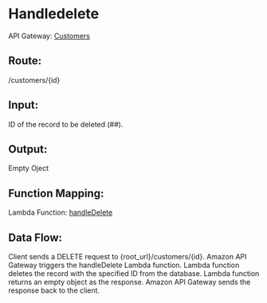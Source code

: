 # Handledelete
API Gateway: [Customers](https://us-west-1.console.aws.amazon.com/apigateway/main/apis/i9ry743iq0/resources?api=i9ry743iq0&region=us-west-1)

## Route: 
/customers/{id}

## Input: 
ID of the record to be deleted (##).

## Output: 
Empty Oject

## Function Mapping:
Lambda Function: 
[handleDelete](https://us-west-1.console.aws.amazon.com/lambda/home?region=us-west-1#/functions/handleDelete)

## Data Flow:
Client sends a DELETE request to {root_url}/customers/{id}.
Amazon API Gateway triggers the handleDelete Lambda function.
Lambda function deletes the record with the specified ID from the database.
Lambda function returns an empty object as the response.
Amazon API Gateway sends the response back to the client.
